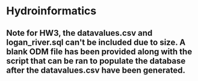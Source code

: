 # Hydroinformatics

 ## Note for HW3, the datavalues.csv and logan_river.sql can't be included due to size. A blank ODM file has been provided along with the script that can be ran to populate the database after the datavalues.csv have been generated.
